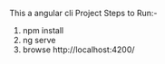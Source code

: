 This a angular cli Project
Steps to Run:-
1. npm install
2. ng serve
3. browse http://localhost:4200/
